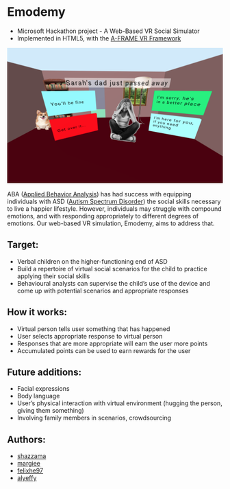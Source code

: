 # Emodemy

* Microsoft Hackathon project - A Web-Based VR Social Simulator 
* Implemented in HTML5, with the [A-FRAME VR Framework](https://aframe.io/)


![alt text](https://github.com/shazzama/Emodemy/blob/master/sc1.png)



ABA ([Applied Behavior Analysis](https://autismcanada.org/living-with-autism/treatments/non-medical/behavioural/aba/)) has had success with equipping individuals with ASD ([Autism Spectrum Disorder](https://autismcanada.org/living-with-autism/treatments/non-medical/behavioural/aba/)) the social skills necessary to live a happier lifestyle.
However, individuals may struggle with compound emotions, and with responding appropriately to different degrees of emotions. Our web-based VR simulation, Emodemy, aims to address that.

## Target:
* Verbal children on the higher-functioning end of ASD
* Build a repertoire of virtual social scenarios for the child to practice applying their social skills
* Behavioural analysts can supervise the child’s use of the device and come up with potential scenarios and appropriate responses

## How it works:
* Virtual person tells user something that has happened
* User selects appropriate response to virtual person
* Responses that are more appropriate will earn the user more points
* Accumulated points can be used to earn rewards for the user

## Future additions:
* Facial expressions
* Body language
* User’s physical interaction with virtual environment (hugging the person, giving them something)
* Involving family members in scenarios, crowdsourcing

## Authors:
* [shazzama](https://github.com/shazzama)
* [margiee](https://github.com/margiee)
* [felixhe97](https://github.com/felixhe97)
* [alyeffy](https://github.com/alyeffy)
